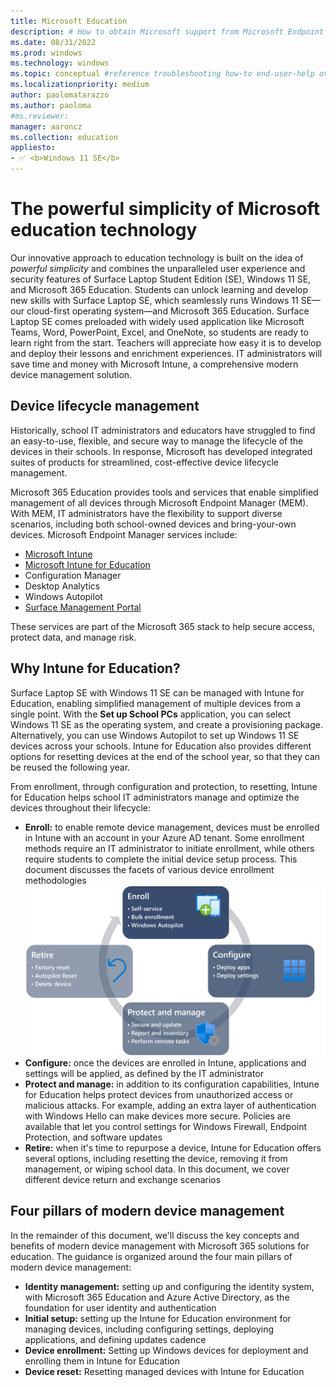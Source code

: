 ```yaml
---
title: Microsoft Education
description: # How to obtain Microsoft support from Microsoft Endpoint Manager admin center.
ms.date: 08/31/2022
ms.prod: windows
ms.technology: windows
ms.topic: conceptual #reference troubleshooting how-to end-user-help overview (more in contrib guide)
ms.localizationpriority: medium
author: paolomatarazzo
ms.author: paoloma
#ms.reviewer: 
manager: aaroncz
ms.collection: education
appliesto:
- ✅ <b>Windows 11 SE</b>
---
```

# The powerful simplicity of Microsoft education technology

Our innovative approach to education technology is built on the idea of *powerful simplicity* and combines the unparalleled user experience and security features of Surface Laptop Student Edition (SE), Windows 11 SE, and Microsoft 365 Education. Students can unlock learning and develop new skills with Surface Laptop SE, which seamlessly runs Windows 11 SE—our cloud-first operating system—and Microsoft 365 Education. Surface Laptop SE comes preloaded with widely used application like Microsoft Teams, Word, PowerPoint, Excel, and OneNote, so students are ready to learn right from the start. Teachers will appreciate how easy it is to develop and deploy their lessons and enrichment experiences. IT administrators will save time and money with Microsoft Intune, a comprehensive modern device management solution.

## Device lifecycle management

Historically, school IT administrators and educators have struggled to find an easy-to-use, flexible, and secure way to manage the lifecycle of the devices in their schools. In response, Microsoft has developed integrated suites of products for streamlined, cost-effective device lifecycle management.

Microsoft 365 Education provides tools and services that enable simplified management of all devices through Microsoft Endpoint Manager (MEM). With MEM, IT administrators have the flexibility to support diverse scenarios, including both school-owned devices and bring-your-own devices.
Microsoft Endpoint Manager services include:
- [Microsoft Intune](/mem/intune/fundamentals/what-is-intune)
- [Microsoft Intune for Education](/intune-education/what-is-intune-for-education)
- Configuration Manager
- Desktop Analytics
- Windows Autopilot
- [Surface Management Portal](/surface/surface-management-portal)

These services are part of the Microsoft 365 stack to help secure access, protect data, and manage risk.

## Why Intune for Education?

Surface Laptop SE with Windows 11 SE can be managed with Intune for Education, enabling simplified management of multiple devices from a single point. With the **Set up School PCs** application, you can select Windows 11 SE as the operating system, and create a provisioning package. Alternatively, you can use Windows Autopilot to set up Windows 11 SE devices across your schools. Intune for Education also provides different options for resetting devices at the end of the school year, so that they can be reused the following year.

From enrollment, through configuration and protection, to resetting, Intune for Education helps school IT administrators manage and optimize the devices throughout their lifecycle:

- **Enroll:** to enable remote device management, devices must be enrolled in Intune with an account in your Azure AD tenant. Some enrollment methods require an IT administrator to initiate enrollment, while others require students to complete the initial device setup process. This document discusses the facets of various device enrollment methodologies
![The device lifecycle for Intune-managed devices](./images/device-lifecycle.png)
- **Configure:** once the devices are enrolled in Intune, applications and settings will be applied, as defined by the IT administrator
- **Protect and manage:** in addition to its configuration capabilities, Intune for Education helps protect devices from unauthorized access or malicious attacks. For example, adding an extra layer of authentication with Windows Hello can make devices more secure. Policies are available that let you control settings for Windows Firewall, Endpoint Protection, and software updates
- **Retire:** when it's time to repurpose a device, Intune for Education offers several options, including resetting the device, removing it from management, or wiping school data. In this document, we cover different device return and exchange scenarios

## Four pillars of modern device management

In the remainder of this document, we'll discuss the key concepts and benefits of modern device management with Microsoft 365 solutions for education. The guidance is organized around the four main pillars of modern device management:

- **Identity management:** setting up and configuring the identity system, with Microsoft 365 Education and Azure Active Directory, as the foundation for user identity and authentication
- **Initial setup:** setting up the Intune for Education environment for managing devices, including configuring settings, deploying applications, and defining updates cadence  
- **Device enrollment:** Setting up Windows devices for deployment and enrolling them in Intune for Education
- **Device reset:** Resetting managed devices with Intune for Education
